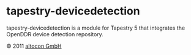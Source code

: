 tapestry-devicedetection
==============

tapestry-devicedetection is a module for Tapestry 5 that integrates the OpenDDR device detection repository.

&copy; 2011 [altocon GmbH](http://www.altocon.de/ "go to altocon website")
